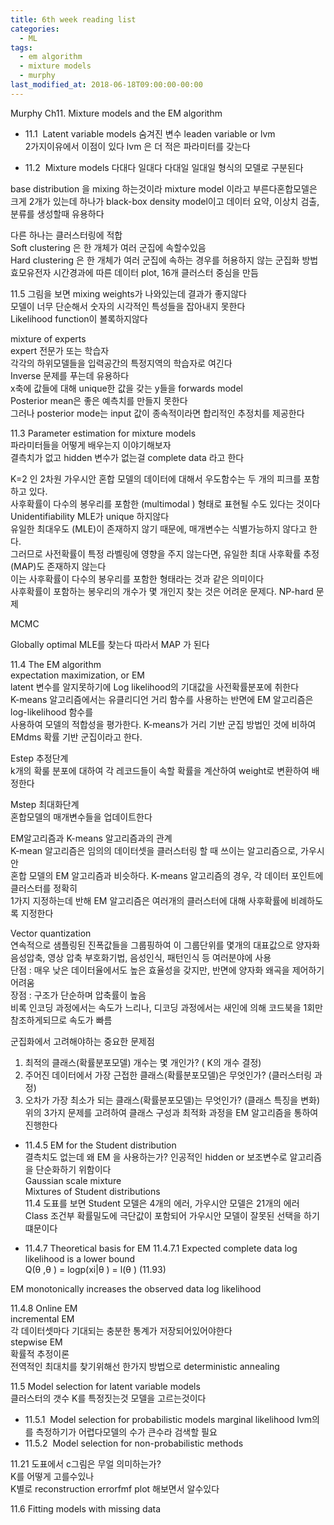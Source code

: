 ```yaml
---
title: 6th week reading list
categories:
  - ML
tags:
  - em algorithm 
  - mixture models
  - murphy
last_modified_at: 2018-06-18T09:00:00-00:00
---
```



Murphy Ch11. Mixture models and the EM algorithm   
* 11.1  Latent variable models  숨겨진 변수 leaden variable or lvm   
2가지이유에서 이점이 있다 lvm 은 더 적은 파라미터를 갖는다  
  
  
* 11.2  Mixture models  다대다 일대다 다대일 일대일 형식의 모델로 구분된다  
  
base distribution 을 mixing 하는것이라 mixture model 이라고 부른다혼합모델은 크게 2개가 있는데 하나가 black-box density model이고 데이터 요약, 이상치 검출, 분류를 생성할때 유용하다  
  
다른 하나는 클러스터링에 적합  
Soft clustering 은 한 개체가 여러 군집에 속할수있음  
Hard clustering 은 한 개체가 여러 군집에 속하는 경우를 허용하지 않는 군집화 방법  
효모유전자 시간경과에 따른 데이터 plot, 16개 클러스터 중심을 만듬  
  
11.5 그림을 보면 mixing weights가 나와있는데 결과가 좋지않다  
모델이 너무 단순해서 숫자의 시각적인 특성들을 잡아내지 못한다  
Likelihood function이 볼록하지않다  
  
mixture of experts   
expert 전문가 또는 학습자  
각각의 하위모델들을 입력공간의 특정지역의 학습자로 여긴다  
Inverse 문제를 푸는데 유용하다  
x축에 값들에 대해 unique한 값을 갖는 y들을 forwards model   
Posterior mean은 좋은 예측치를 만들지 못한다  
그러나 posterior mode는 input 값이 종속적이라면 합리적인 추정치를 제공한다  
  
  
11.3 Parameter estimation for mixture models   
파라미터들을 어떻게 배우는지 이야기해보자  
결측치가 없고 hidden 변수가 없는걸 complete data 라고 한다  
  
K=2 인 2차원 가우시안 혼합 모델의 데이터에 대해서 우도함수는 두 개의 피크를 포함하고 있다.   
사후확률이 다수의 봉우리를 포함한 (multimodal ) 형태로 표현될 수도 있다는 것이다  
Unidentifiability MLE가 unique 하지않다  
유일한 최대우도 (MLE)이 존재하지 않기 때문에, 매개변수는 식별가능하지 않다고 한다.  
그러므로 사전확률이 특정 라벨링에 영향을 주지 않는다면, 유일한 최대 사후확률 추정(MAP)도 존재하지 않는다  
이는 사후확률이 다수의 봉우리를 포함한 형태라는 것과 같은 의미이다  
사후확률이 포함하는 봉우리의 개수가 몇 개인지 찾는 것은 어려운 문제다. NP-hard 문제  
  
MCMC  
  
Globally optimal MLE를 찾는다 따라서 MAP 가 된다  
  
11.4 The EM algorithm   
expectation maximization, or EM   
latent 변수를 알지못하기에 Log likelihood의 기대값을 사전확률분포에 취한다  
K-means 알고리즘에서는 유클리디언 거리 함수를 사용하는 반면에 EM 알고리즘은 log-likelihood 함수를   
사용하여 모델의 적합성을 평가한다. K-means가 거리 기반 군집 방법인 것에 비하여 EMdms 확률 기반 군집이라고 한다.   
  
Estep 추정단계  
k개의 확룰 분포에 대하여 각 레코드들이 속할 확률을 계산하여 weight로 변환하여 배정한다  
  
Mstep 최대화단계  
혼합모델의 매개변수들을 업데이트한다  
  
EM알고리즘과 K-means 알고리즘과의 관계  
K-mean 알고리즘은 임의의 데이터셋을 클러스터링 할 때 쓰이는 알고리즘으로, 가우시안  
혼합 모델의 EM 알고리즘과 비슷하다. K-means 알고리즘의 경우, 각 데이터 포인트에 클러스터를 정확히  
1가지 지정하는데 반해 EM 알고리즘은 여러개의 클러스터에 대해 사후확률에 비례하도록 지정한다  
  
Vector quantization   
연속적으로 샘플링된 진폭값들을 그룹핑하여 이 그룹단위를 몇개의 대표값으로 양자화  
음성압축, 영상 압축 부호화기법, 음성인식, 패턴인식 등 여러분야에 사용  
단점 : 매우 낮은 데이터율에서도 높은 효율성을 갖지만, 반면에 양자화 왜곡을 제어하기 어려움  
장점 : 구조가 단순하며 압축률이 높음  
비록 인코딩 과정에서는 속도가 느리나, 디코딩 과정에서는 새인에 의해 코드북을 1회만 참조하게되므로 속도가 빠름  
  
군집화에서 고려해야하는 중요한 문제점  
1. 최적의 클래스(확률분포모델) 개수는 몇 개인가? ( K의 개수 결정)  
2. 주어진 데이터에서 가장 근접한 클래스(확률분포모델)은 무엇인가? (클러스터링 과정)  
3. 오차가 가장 최소가 되는 클래스(확률분포모델)는 무엇인가? (클래스 특징을 변화)위의 3가지 문제를 고려하여 클래스 구성과 최적화 과정을 EM 알고리즘을 통하여 진행한다  
  
* 11.4.5 EM for the Student distribution    
결측치도 없는데 왜 EM 을 사용하는가? 인공적인 hidden or 보조변수로 알고리즘을 단순화하기 위함이다  
Gaussian scale mixture   
Mixtures of Student distributions   
11.4 도표를 보면 Student 모델은 4개의 에러, 가우시안 모델은 21개의 에러  
Class 조건부 확률밀도에 극단값이 포함되어 가우시안 모델이 잘못된 선택을 하기떄문이다  
  
* 11.4.7 Theoretical basis for EM
11.4.7.1 Expected complete data log likelihood is a lower bound   
Q(θ ,θ ) = logp(xi|θ ) = l(θ ) (11.93)   
  
EM monotonically increases the observed data log likelihood   
  
11.4.8 Online EM   
incremental EM   
각 데이터셋마다 기대되는 충분한 통계가 저장되어있어야한다  
stepwise EM   
확률적 추정이론  
전역적인 최대치를 찾기위해선 한가지 방법으로 deterministic annealing   
  
11.5 Model selection for latent variable models   
클러스터의 갯수 K를 특정짓는것 모델을 고르는것이다  
* 11.5.1  Model selection for probabilistic models marginal likelihood lvm의 를 측정하기가 어렵다모델의 수가 큰수라 검색할 필요  
* 11.5.2  Model selection for non-probabilistic methods  
  
11.21 도표에서 c그림은 무얼 의미하는가?  
K를 어떻게 고를수있나  
K별로 reconstruction errorfmf plot 해보면서 알수있다  
  
11.6 Fitting models with missing data